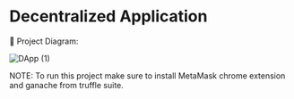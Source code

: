 # Decentralized Application

🔧 Project Diagram:

![DApp (1)](https://user-images.githubusercontent.com/72062676/147585413-8df10916-b967-4d76-94a6-81e56091d541.jpeg)

NOTE: To run this project make sure to install MetaMask chrome extension and ganache from truffle suite.
